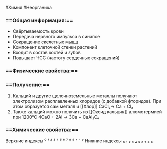 #Химия #Неорганика 
 
### ==Общая информация:==
- Свёртываемость крови
- Передача нервного импульса в синапсе
- Сокращение скелетных мыщц
- Компонент клеточной стенки растений
- Входит в состав костей и зубов
- Повышает ЧСС (частоту сердечных сокращений)
### ==Физические свойства:==
### ==Получение:==
1. Кальций и другие щелочноземельные металлы получают электролизом расплавленных хлоридов (с добавкой фторидов). При этом образуется сам металл и [[Хлор]] 
                         CaCl₂→ Ca + Cl₂
2. Также кальций можно получить из [[Оксид кальция]] алюмотермией при 1200°C
                        4CaO + 2Al → 3Ca + CaAl₂O₄
### ==Химические свойства:==

Верхние индексы ⁰ ¹ ² ³ ⁴ ⁵ ⁶ ⁷ ⁸ ⁹ ⁺ ⁻ °
Нижние индексы ₀ ₁ ₂ ₃ ₄ ₅ ₆ ₇ ₈ ₉ 
